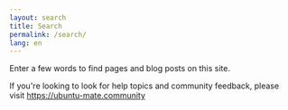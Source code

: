 ```yaml
---
layout: search
title: Search
permalink: /search/
lang: en
---
```


Enter a few words to find pages and blog posts on this site.

If you're looking to look for help topics and community feedback, please visit
<https://ubuntu-mate.community>
